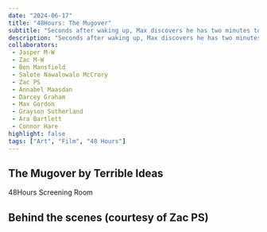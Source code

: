 ```yaml
---
date: "2024-06-17"
title: "48Hours: The Mugover"
subtitle: "Seconds after waking up, Max discovers he has two minutes to undo the unforgivable."
description: "Seconds after waking up, Max discovers he has two minutes to undo the unforgivable."
collaborators:
 - Jasper M-W
 - Zac M-W
 - Ben Mansfield
 - Salote Nawalowalo McCrory
 - Zac PS
 - Annabel Maasdan
 - Darcey Graham
 - Max Gordon
 - Grayson Sutherland
 - Ara Bartlett
 - Connor Hare
highlight: false
tags: ["Art", "Film", "48 Hours"]
---
```

<script lang="ts">
    import LiveCard from "$md/LiveCard.svelte";
    import YoutubeEmbed from "$md/YoutubeEmbed.svelte";
    import MarkdownLink from "$md/MarkdownLink.svelte";
</script>


## The Mugover by Terrible Ideas

<YoutubeEmbed videoID="yAPuVqa5tPM"/>
<MarkdownLink href="https://www.48hours.co.nz/screening-room/2024/auckland/the-mugover/" size="large">48Hours Screening Room</MarkdownLink>

## Behind the scenes (courtesy of Zac PS)
<YoutubeEmbed videoID="gNG5y6G5wkw"/>

